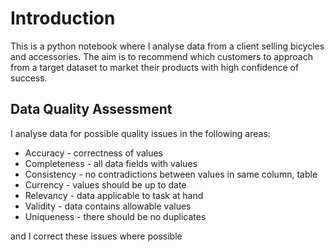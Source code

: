 # Introduction

This is a python notebook where I analyse data from a client selling bicycles and accessories.
The aim is to recommend which customers to approach from a target dataset to market their products with high confidence of success.

## Data Quality Assessment

I analyse data for possible quality issues in the following areas:

* Accuracy - correctness of values
* Completeness - all data fields with values
* Consistency - no contradictions between values in same column, table
* Currency - values should be up to date
* Relevancy - data applicable to task at hand
* Validity - data contains allowable values
* Uniqueness - there should be no duplicates

and I correct these issues where possible

